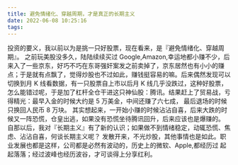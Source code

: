 ```yaml
---
title: 避免情绪化、穿越周期，才是真正的长期主义
date: 2022-06-08 10:25:16
tags:
---
```


投资的要义，我以前以为是挑一只好股票，现在看来，是『避免情绪化、穿越周期』。
之前玩美股没多久，陆陆续续买过 Google,Amazon,幸运地都小赚不少，后来入了一些京东，好巧不巧在东哥强奸案发之前卖掉了，京东居然也有小小的赚点；于是就有点飘了，觉得炒股也不过如此，赚钱挺容易的嘛。后来偶然发现可以切换到月 K 线看数据，有一只股票自上市以后月 K 线几乎没跌过，这种好股票，怎么能错过呢，于是加了杠杆全仓干进这只神仙股：腾讯。结果赶上了贸易战，亏得精光：最早入金的时候大约是 5 万美金，中间还赚了六七成， 最后退场的时候只换回人民币 8 万块。
其实想起来，一开始小赚的时候沾沾自喜，后来大跌的时候又一阵恐慌，仓皇出逃，如果没有恐慌坐待腾讯回升，后来应该也是爆赚的。
自那以后，我对『长期主义』有了新的认识；如果做不到情绪稳定，动辄恐慌、焦虑、沾沾自喜，何谈长期主义呢？
发散开来，不光炒股，其他事情也是如此。职业发展也都是这样，公司都是必然有波动的，历史上的微软、Apple,都经历过 起起落落；经过波峰也经历波谷，才可谈得上分享红利。

